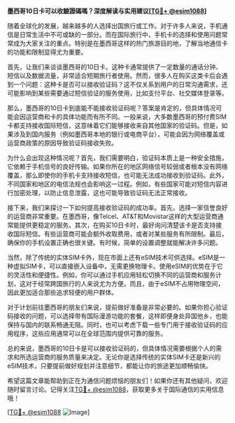 **墨西哥10日卡可以收驗證碼嗎？深度解读与实用建议[[TG💪+ @esim1088](https://t.me/s/esim1088)]**

随着全球化的发展，越来越多的人选择出国旅行或工作。对于许多人来说，手机通信是日常生活中不可或缺的一部分。而在国际旅行中，手机卡的选择和使用问题常常成为大家关注的重点。特别是在墨西哥这样的热门旅游目的地，了解当地通信卡的功能和限制显得尤为重要。

首先，让我们来谈谈墨西哥的10日卡。这种卡通常提供了一定数量的通话分钟、短信以及数据流量，非常适合短期旅行者使用。然而，很多人在购买这类卡后会遇到一个问题：这种卡是否可以接收验证码？这不仅关系到用户的日常沟通需求，还可能影响到某些需要通过短信验证的服务使用，比如支付平台、社交媒体登录等。

那么，墨西哥的10日卡到底能不能接收验证码呢？答案是肯定的，但具体情况可能会因运营商和卡的具体功能而有所不同。一般来说，大多数墨西哥的预付费SIM卡都支持接收国际短信，这意味着它们能够接收来自其他国家的验证码。但是，如果涉及到国内服务（例如墨西哥本地的银行或电商平台），可能会因为网络覆盖或运营商政策的原因导致验证码接收失败。

为什么会出现这种情况呢？首先，我们需要明白，验证码本质上是一种安全措施，它依赖于手机信号的良好传输。如果你所在的地区网络信号较弱或者根本没有网络覆盖，那么即使你的手机卡支持接收短信，也可能无法成功接收到验证码。此外，不同国家和地区的电信法规也会影响这一过程。例如，有些国家可能对短信内容进行加密处理，以防止信息泄露，这也可能导致验证码无法正常接收。

接下来，我们来探讨一下如何提高接收验证码的成功率。首先，选择一家信誉良好的运营商非常重要。在墨西哥，像Telcel、AT&T和Movistar这样的大型运营商通常能提供更稳定的服务。其次，在购买10日卡时，最好询问清楚该卡是否支持接收国际短信。有些运营商可能会额外收取费用，或者对某些服务有所限制。最后，确保你的手机设置正确也很关键。有时候，简单的设置调整就能解决许多问题。

当然，除了传统的实体SIM卡外，现在市面上还有eSIM技术可供选择。eSIM是一种虚拟SIM卡，可以直接嵌入设备中，无需更换物理卡。使用eSIM的优势在于它的灵活性和便捷性。例如，你可以通过手机应用轻松切换不同的运营商和服务计划，这对于经常跨国旅行的人来说尤为方便。而且，由于eSIM不占用物理空间，因此更加适合那些追求轻便的用户群体。

对于计划前往墨西哥的朋友们来说，提前做好准备是非常必要的。如果你担心验证码接收的问题，可以选择带有国际漫游功能的套餐，这样即便身处异国他乡，也能保持与国内的联系畅通无阻。同时，也可以考虑下载一些专门用于接收验证码的应用程序，这些应用通常可以在全球范围内提供可靠的服务。

总的来说，墨西哥的10日卡是可以接收验证码的，但具体情况需要根据个人的需求和所选运营商的服务质量来决定。无论你是选择传统的实体SIM卡还是新兴的eSIM技术，只要提前做好规划并注意细节，都能让你的旅途更加顺畅愉快。

希望这篇文章能帮助到正在为通信问题烦恼的朋友们！如果你还有其他疑问，欢迎随时留言讨论。记得关注[TG💪+ @esim1088](https://t.me/s/esim1088)，获取更多关于国际通信的实用信息哦！

[[TG💪+ @esim1088](https://t.me/s/esim1088) ![Image](https://i.postimg.cc/4NQfJmqS/Snipaste-2025-05-13-00-14-12.png)]